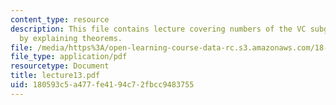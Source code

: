 ```yaml
---
content_type: resource
description: This file contains lecture covering numbers of the VC subgraph classes
  by explaining theorems.
file: /media/https%3A/open-learning-course-data-rc.s3.amazonaws.com/18-465-topics-in-statistics-statistical-learning-theory-spring-2007/180593c5a477fe4194c72fbcc9483755_lecture13.pdf
file_type: application/pdf
resourcetype: Document
title: lecture13.pdf
uid: 180593c5-a477-fe41-94c7-2fbcc9483755
---
```

